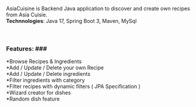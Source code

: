 AsiaCuisine is Backend Java application to discover and create own recipes from Asia Cuisie. <br>
**Technnologies**: Java 17, Spring Boot 3, Maven, MySql <br>
<br>
<br>
### Features: ### <br> 
*Browse Recipes & Ingredients <br> 
*Add / Update / Delete your own Recipe<br> 
*Add / Update / Delete ingredients<br> 
*Filter ingredients with category<br> 
*Filter recipes with dynamic filters ( JPA Specification )<br> 
*Wizard creator for dishes <br> 
*Random dish feature<br> 




